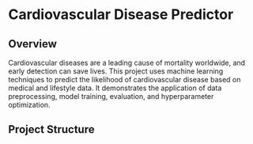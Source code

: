 # Cardiovascular Disease Predictor

## Overview
Cardiovascular diseases are a leading cause of mortality worldwide, and early detection can save lives. This project uses machine learning techniques to predict the likelihood of cardiovascular disease based on medical and lifestyle data. It demonstrates the application of data preprocessing, model training, evaluation, and hyperparameter optimization.

## Project Structure

